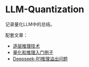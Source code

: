 # LLM-Quantization
记录量化LLM中的总结。

配套文章：

- [逐层推理技术](https://mp.weixin.qq.com/s/dHLg_aX7hvuna-QI6Rhh-w)
- [量化和推理入门例子](https://mp.weixin.qq.com/s/fkO1CkFkS3o0JuzVJ3G_pg)
- [Deepseek-R1推理溢出问题](https://mp.weixin.qq.com/s/wdBLvvwFs0NCHP_0DCNBXA)
